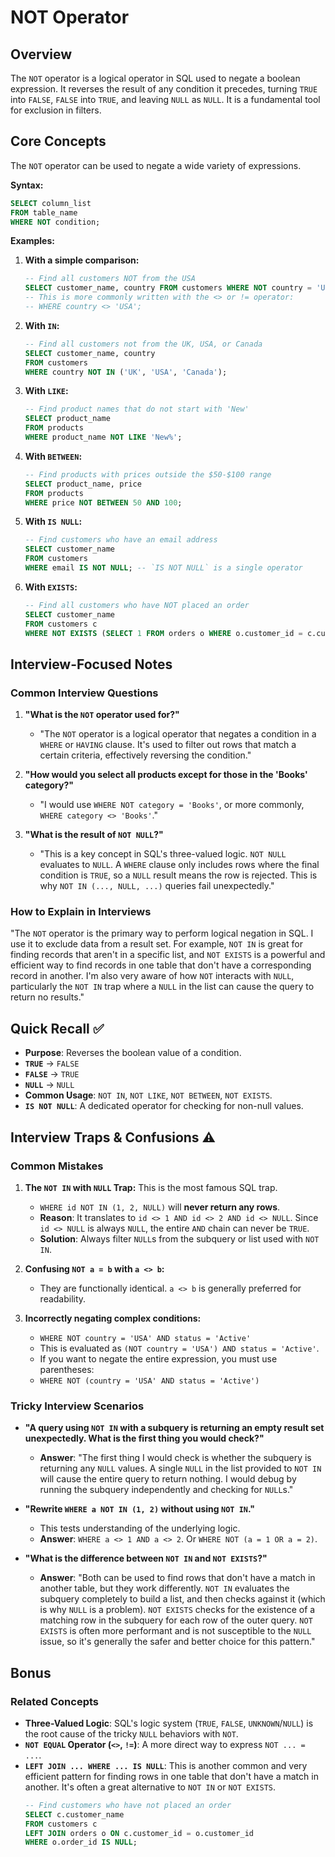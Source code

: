 # NOT Operator

## Overview
The `NOT` operator is a logical operator in SQL used to negate a boolean expression. It reverses the result of any condition it precedes, turning `TRUE` into `FALSE`, `FALSE` into `TRUE`, and leaving `NULL` as `NULL`. It is a fundamental tool for exclusion in filters.

## Core Concepts

The `NOT` operator can be used to negate a wide variety of expressions.

**Syntax:**
```sql
SELECT column_list
FROM table_name
WHERE NOT condition;
```

**Examples:**

1.  **With a simple comparison:**
    ```sql
    -- Find all customers NOT from the USA
    SELECT customer_name, country FROM customers WHERE NOT country = 'USA';
    -- This is more commonly written with the <> or != operator:
    -- WHERE country <> 'USA';
    ```

2.  **With `IN`:**
    ```sql
    -- Find all customers not from the UK, USA, or Canada
    SELECT customer_name, country
    FROM customers
    WHERE country NOT IN ('UK', 'USA', 'Canada');
    ```

3.  **With `LIKE`:**
    ```sql
    -- Find product names that do not start with 'New'
    SELECT product_name
    FROM products
    WHERE product_name NOT LIKE 'New%';
    ```

4.  **With `BETWEEN`:**
    ```sql
    -- Find products with prices outside the $50-$100 range
    SELECT product_name, price
    FROM products
    WHERE price NOT BETWEEN 50 AND 100;
    ```

5.  **With `IS NULL`:**
    ```sql
    -- Find customers who have an email address
    SELECT customer_name
    FROM customers
    WHERE email IS NOT NULL; -- `IS NOT NULL` is a single operator
    ```

6.  **With `EXISTS`:**
    ```sql
    -- Find all customers who have NOT placed an order
    SELECT customer_name
    FROM customers c
    WHERE NOT EXISTS (SELECT 1 FROM orders o WHERE o.customer_id = c.customer_id);
    ```

## Interview-Focused Notes

### Common Interview Questions

1.  **"What is the `NOT` operator used for?"**
    -   "The `NOT` operator is a logical operator that negates a condition in a `WHERE` or `HAVING` clause. It's used to filter out rows that match a certain criteria, effectively reversing the condition."

2.  **"How would you select all products except for those in the 'Books' category?"**
    -   "I would use `WHERE NOT category = 'Books'`, or more commonly, `WHERE category <> 'Books'`."

3.  **"What is the result of `NOT NULL`?"**
    -   "This is a key concept in SQL's three-valued logic. `NOT NULL` evaluates to `NULL`. A `WHERE` clause only includes rows where the final condition is `TRUE`, so a `NULL` result means the row is rejected. This is why `NOT IN (..., NULL, ...)` queries fail unexpectedly."

### How to Explain in Interviews
"The `NOT` operator is the primary way to perform logical negation in SQL. I use it to exclude data from a result set. For example, `NOT IN` is great for finding records that aren't in a specific list, and `NOT EXISTS` is a powerful and efficient way to find records in one table that don't have a corresponding record in another. I'm also very aware of how `NOT` interacts with `NULL`, particularly the `NOT IN` trap where a `NULL` in the list can cause the query to return no results."

## Quick Recall ✅

-   **Purpose**: Reverses the boolean value of a condition.
-   **`TRUE`** -> `FALSE`
-   **`FALSE`** -> `TRUE`
-   **`NULL`** -> `NULL`
-   **Common Usage**: `NOT IN`, `NOT LIKE`, `NOT BETWEEN`, `NOT EXISTS`.
-   **`IS NOT NULL`**: A dedicated operator for checking for non-null values.

## Interview Traps & Confusions ⚠️

### Common Mistakes

1.  **The `NOT IN` with `NULL` Trap:** This is the most famous SQL trap.
    -   `WHERE id NOT IN (1, 2, NULL)` will **never return any rows**.
    -   **Reason**: It translates to `id <> 1 AND id <> 2 AND id <> NULL`. Since `id <> NULL` is always `NULL`, the entire `AND` chain can never be `TRUE`.
    -   **Solution**: Always filter `NULL`s from the subquery or list used with `NOT IN`.

2.  **Confusing `NOT a = b` with `a <> b`:**
    -   They are functionally identical. `a <> b` is generally preferred for readability.

3.  **Incorrectly negating complex conditions:**
    -   `WHERE NOT country = 'USA' AND status = 'Active'`
    -   This is evaluated as `(NOT country = 'USA') AND status = 'Active'`.
    -   If you want to negate the entire expression, you must use parentheses:
    -   `WHERE NOT (country = 'USA' AND status = 'Active')`

### Tricky Interview Scenarios

-   **"A query using `NOT IN` with a subquery is returning an empty result set unexpectedly. What is the first thing you would check?"**
    -   **Answer**: "The first thing I would check is whether the subquery is returning any `NULL` values. A single `NULL` in the list provided to `NOT IN` will cause the entire query to return nothing. I would debug by running the subquery independently and checking for `NULL`s."

-   **"Rewrite `WHERE a NOT IN (1, 2)` without using `NOT IN`."**
    -   This tests understanding of the underlying logic.
    -   **Answer**: `WHERE a <> 1 AND a <> 2`. Or `WHERE NOT (a = 1 OR a = 2)`.

-   **"What is the difference between `NOT IN` and `NOT EXISTS`?"**
    -   **Answer**: "Both can be used to find rows that don't have a match in another table, but they work differently. `NOT IN` evaluates the subquery completely to build a list, and then checks against it (which is why `NULL` is a problem). `NOT EXISTS` checks for the existence of a matching row in the subquery for each row of the outer query. `NOT EXISTS` is often more performant and is not susceptible to the `NULL` issue, so it's generally the safer and better choice for this pattern."

## Bonus

### Related Concepts
-   **Three-Valued Logic**: SQL's logic system (`TRUE`, `FALSE`, `UNKNOWN`/`NULL`) is the root cause of the tricky `NULL` behaviors with `NOT`.
-   **`NOT EQUAL` Operator (`<>`, `!=`)**: A more direct way to express `NOT ... = ...`.
-   **`LEFT JOIN ... WHERE ... IS NULL`**: This is another common and very efficient pattern for finding rows in one table that don't have a match in another. It's often a great alternative to `NOT IN` or `NOT EXISTS`.
    ```sql
    -- Find customers who have not placed an order
    SELECT c.customer_name
    FROM customers c
    LEFT JOIN orders o ON c.customer_id = o.customer_id
    WHERE o.order_id IS NULL;
    ```

